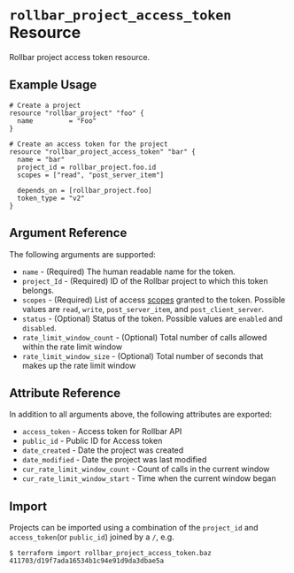 `rollbar_project_access_token` Resource
=========================

Rollbar project access token resource.


Example Usage
-------------

```hcl
# Create a project
resource "rollbar_project" "foo" {
  name         = "Foo"
}

# Create an access token for the project
resource "rollbar_project_access_token" "bar" {
  name = "bar"
  project_id = rollbar_project.foo.id
  scopes = ["read", "post_server_item"]
  
  depends_on = [rollbar_project.foo]
  token_type = "v2"
}
```

Argument Reference
------------------

The following arguments are supported:

* `name` - (Required) The human readable name for the token.
* `project_Id` - (Required) ID of the Rollbar project to which this token
  belongs.
* `scopes` - (Required) List of access [scopes](https://docs.rollbar.com/#section/Authentication/Project-access-tokens) 
  granted to the token.  Possible values are `read`, `write`,
  `post_server_item`, and `post_client_server`.
* `status` - (Optional) Status of the token.  Possible values are `enabled` 
  and `disabled`.
* `rate_limit_window_count` - (Optional) Total number of calls allowed within
  the rate limit window
* `rate_limit_window_size` - (Optional) Total number of seconds that makes up
  the rate limit window


Attribute Reference
-------------------

In addition to all arguments above, the following attributes are exported:

* `access_token` - Access token for Rollbar API
* `public_id` - Public ID for Access token
* `date_created` - Date the project was created
* `date_modified` - Date the project was last modified
* `cur_rate_limit_window_count` - Count of calls in the current window
* `cur_rate_limit_window_start` - Time when the current window began


Import
------

Projects can be imported using a combination of the `project_id` and
`access_token`(or `public_id`) joined by a `/`, e.g.

```
$ terraform import rollbar_project_access_token.baz 411703/d19f7ada16534b1c94e91d9da3dbae5a
```
